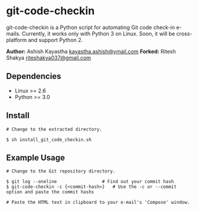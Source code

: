 git-code-checkin
================

git-code-checkin is a Python script for automating Git code check-in e-mails. Currently, it works only with Python 3 on Linux. Soon, it will be cross-platform and support Python 2.

**Author:** Ashish Kayastha <kayastha.ashish@ymail.com>
**Forked:** Ritesh Shakya <riteshakya037@gmail.com>

Dependencies
------------
* Linux >= 2.6
* Python >= 3.0

Install
-------
    # Change to the extracted directory.

    $ sh install_git_code_checkin.sh

Example Usage
-------------
    # Change to the Git repository directory.

    $ git log --oneline			        # Find out your commit hash
    $ git-code-checkin -c {<commit-hash>}	# Use the -c or --commit option and paste the commit hashs

    # Paste the HTML text in clipboard to your e-mail's 'Compose' window.
